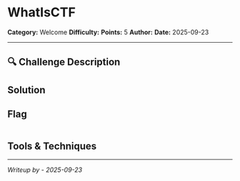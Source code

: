 # WhatIsCTF

**Category:** Welcome
**Difficulty:**
**Points:** 5
**Author:** 
**Date:** 2025-09-23

---

## 🔍 Challenge Description



## Solution



## Flag

```

```

## Tools & Techniques

---
*Writeup by  - 2025-09-23*
